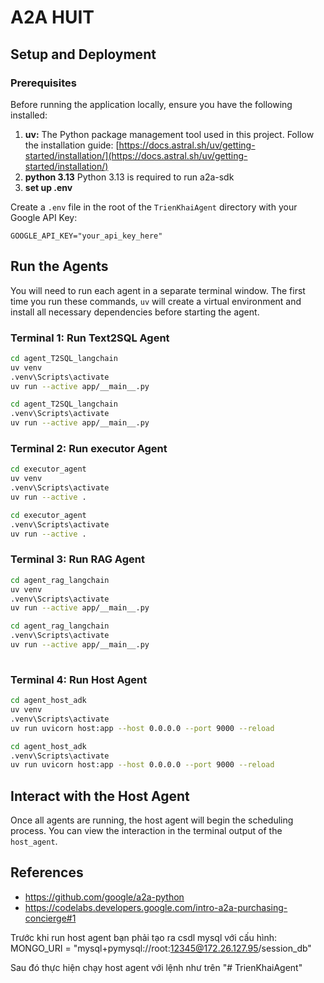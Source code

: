 # A2A HUIT

## Setup and Deployment

### Prerequisites

Before running the application locally, ensure you have the following installed:

1. **uv:** The Python package management tool used in this project. Follow the installation guide: [https://docs.astral.sh/uv/getting-started/installation/](https://docs.astral.sh/uv/getting-started/installation/)
2. **python 3.13** Python 3.13 is required to run a2a-sdk 
3. **set up .env** 

Create a `.env` file in the root of the `TrienKhaiAgent` directory with your Google API Key:
```
GOOGLE_API_KEY="your_api_key_here" 
```

## Run the Agents

You will need to run each agent in a separate terminal window. The first time you run these commands, `uv` will create a virtual environment and install all necessary dependencies before starting the agent.

### Terminal 1: Run Text2SQL Agent
```bash
cd agent_T2SQL_langchain
uv venv
.venv\Scripts\activate
uv run --active app/__main__.py
```
```bash
cd agent_T2SQL_langchain
.venv\Scripts\activate
uv run --active app/__main__.py
```
### Terminal 2: Run executor Agent
```bash
cd executor_agent
uv venv
.venv\Scripts\activate
uv run --active .   
```
```bash
cd executor_agent
.venv\Scripts\activate
uv run --active .    
```
### Terminal 3: Run RAG Agent
```bash
cd agent_rag_langchain
uv venv
.venv\Scripts\activate
uv run --active app/__main__.py

```
```bash
cd agent_rag_langchain
.venv\Scripts\activate
uv run --active app/__main__.py
  
```

### Terminal 4: Run Host Agent
```bash
cd agent_host_adk
uv venv
.venv\Scripts\activate
uv run uvicorn host:app --host 0.0.0.0 --port 9000 --reload      
```
```bash
cd agent_host_adk
.venv\Scripts\activate
uv run uvicorn host:app --host 0.0.0.0 --port 9000 --reload      
```

## Interact with the Host Agent

Once all agents are running, the host agent will begin the scheduling process. You can view the interaction in the terminal output of the `host_agent`.

## References
- https://github.com/google/a2a-python
- https://codelabs.developers.google.com/intro-a2a-purchasing-concierge#1

Trước khi run host agent bạn phải tạo ra csdl mysql với cấu hình:
MONGO_URI = "mysql+pymysql://root:12345@172.26.127.95/session_db" 

Sau đó thực hiện chạy host agent với lệnh như trên
"# TrienKhaiAgent" 
